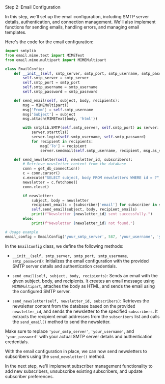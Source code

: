 Step 2: Email Configuration

In this step, we'll set up the email configuration, including SMTP server details, authentication, and connection management. We'll also implement functions for sending emails, handling errors, and managing email templates.

Here's the code for the email configuration:

```python
import smtplib
from email.mime.text import MIMEText
from email.mime.multipart import MIMEMultipart

class EmailConfig:
    def __init__(self, smtp_server, smtp_port, smtp_username, smtp_password):
        self.smtp_server = smtp_server
        self.smtp_port = smtp_port
        self.smtp_username = smtp_username
        self.smtp_password = smtp_password

    def send_email(self, subject, body, recipients):
        msg = MIMEMultipart()
        msg['From'] = self.smtp_username
        msg['Subject'] = subject
        msg.attach(MIMEText(body, 'html'))

        with smtplib.SMTP(self.smtp_server, self.smtp_port) as server:
            server.starttls()
            server.login(self.smtp_username, self.smtp_password)
            for recipient in recipients:
                msg['To'] = recipient
                server.sendmail(self.smtp_username, recipient, msg.as_string())

    def send_newsletter(self, newsletter_id, subscribers):
        # Retrieve newsletter content from the database
        conn = get_db_connection()
        c = conn.cursor()
        c.execute("SELECT subject, body FROM newsletters WHERE id = ?", (newsletter_id,))
        newsletter = c.fetchone()
        conn.close()

        if newsletter:
            subject, body = newsletter
            recipient_emails = [subscriber['email'] for subscriber in subscribers]
            self.send_email(subject, body, recipient_emails)
            print(f"Newsletter {newsletter_id} sent successfully.")
        else:
            print(f"Newsletter {newsletter_id} not found.")

# Usage example
email_config = EmailConfig('your_smtp_server', 587, 'your_username', 'your_password')
```

In the `EmailConfig` class, we define the following methods:

- `__init__(self, smtp_server, smtp_port, smtp_username, smtp_password)`: Initializes the email configuration with the provided SMTP server details and authentication credentials.

- `send_email(self, subject, body, recipients)`: Sends an email with the given subject, body, and recipients. It creates an email message using `MIMEMultipart`, attaches the body as HTML, and sends the email using the configured SMTP server.

- `send_newsletter(self, newsletter_id, subscribers)`: Retrieves the newsletter content from the database based on the provided `newsletter_id`, and sends the newsletter to the specified `subscribers`. It extracts the recipient email addresses from the `subscribers` list and calls the `send_email()` method to send the newsletter.

Make sure to replace `'your_smtp_server'`, `'your_username'`, and `'your_password'` with your actual SMTP server details and authentication credentials.

With the email configuration in place, we can now send newsletters to subscribers using the `send_newsletter()` method.

In the next step, we'll implement subscriber management functionality to add new subscribers, unsubscribe existing subscribers, and update subscriber preferences.

